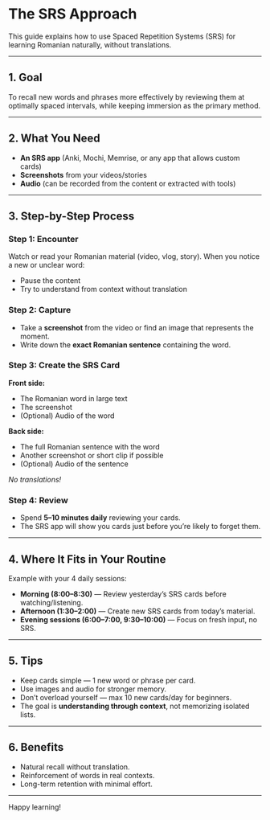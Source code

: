 # The SRS Approach

This guide explains how to use Spaced Repetition Systems (SRS) for learning Romanian naturally, without translations.

---

## 1. Goal
To recall new words and phrases more effectively by reviewing them at optimally spaced intervals, while keeping immersion as the primary method.

---

## 2. What You Need
- **An SRS app** (Anki, Mochi, Memrise, or any app that allows custom cards)
- **Screenshots** from your videos/stories
- **Audio** (can be recorded from the content or extracted with tools)

---

## 3. Step-by-Step Process

### Step 1: Encounter
Watch or read your Romanian material (video, vlog, story). When you notice a new or unclear word:
- Pause the content
- Try to understand from context without translation

### Step 2: Capture
- Take a **screenshot** from the video or find an image that represents the moment.
- Write down the **exact Romanian sentence** containing the word.

### Step 3: Create the SRS Card
**Front side:**
- The Romanian word in large text
- The screenshot
- (Optional) Audio of the word

**Back side:**
- The full Romanian sentence with the word
- Another screenshot or short clip if possible
- (Optional) Audio of the sentence

_No translations!_

### Step 4: Review
- Spend **5–10 minutes daily** reviewing your cards.
- The SRS app will show you cards just before you’re likely to forget them.

---

## 4. Where It Fits in Your Routine
Example with your 4 daily sessions:
- **Morning (8:00–8:30)** — Review yesterday’s SRS cards before watching/listening.
- **Afternoon (1:30–2:00)** — Create new SRS cards from today’s material.
- **Evening sessions (6:00–7:00, 9:30–10:00)** — Focus on fresh input, no SRS.

---

## 5. Tips
- Keep cards simple — 1 new word or phrase per card.
- Use images and audio for stronger memory.
- Don’t overload yourself — max 10 new cards/day for beginners.
- The goal is **understanding through context**, not memorizing isolated lists.

---

## 6. Benefits
- Natural recall without translation.
- Reinforcement of words in real contexts.
- Long-term retention with minimal effort.

---

Happy learning!
